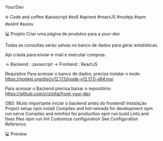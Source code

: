 Your/Dev

☕ Code and coffee
#javascript #es6 #apirest #reactJS #nodejs #npm #eslint #axios


💻 Projeto
Criar uma página de produtos para a your-dev

Todas as consultas serão salvas no banco de dados para gerar estatísticas.

Api criada para enviar e-mail e executar compras. 


-> Backend : Javascript -> Frontend : ReactJS

Requisítos
Para acessar o banco de dados, precisa instalar o node: https://nodejs.org/dist/v12.17.0/node-v12.17.0-x64.msi

Para acessar o Backend precisa baixar o repositório: https://github.com/crzjotta/front-your-dev

OBS: Muito importante iniciar o backend antes do frontend!
Instalação
Project setup
npm install
Compiles and hot-reloads for development
npm run serve
Compiles and minifies for production
npm run build
Lints and fixes files
npm run lint
Customize configuration
See Configuration Reference.

💻 Preview
